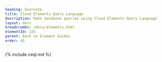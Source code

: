 ```yaml
---
heading: Evernote
title: Cloud Elements Query Language
description: Make database queries using Cloud Elements Query Language.
layout: docs
breadcrumbs: /docs/elements.html
elementId: 125
parent: Back to Element Guides
order: 45
---
```


{% include ceql.md %}
